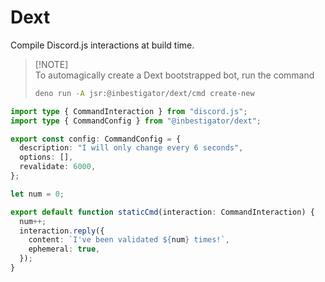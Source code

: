 # Dext

Compile Discord.js interactions at build time.

> [!NOTE]\
> To automagically create a Dext bootstrapped bot, run the command
>
> ```bash
> deno run -A jsr:@inbestigator/dext/cmd create-new
> ```

```ts
import type { CommandInteraction } from "discord.js";
import type { CommandConfig } from "@inbestigator/dext";

export const config: CommandConfig = {
  description: "I will only change every 6 seconds",
  options: [],
  revalidate: 6000,
};

let num = 0;

export default function staticCmd(interaction: CommandInteraction) {
  num++;
  interaction.reply({
    content: `I've been validated ${num} times!`,
    ephemeral: true,
  });
}
```
